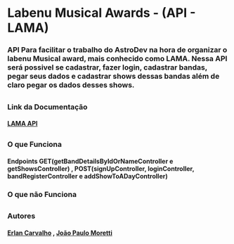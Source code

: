 # Labenu Musical Awards - (API - LAMA)

### API Para facilitar o trabalho do AstroDev na hora de organizar o labenu Musical award, mais conhecido como LAMA. Nessa API será possivel se cadastrar, fazer login, cadastrar bandas, pegar seus dados e  cadastrar shows dessas bandas além de claro pegar os dados desses shows.

## 

### Link da Documentação 

#### [LAMA API](https://documenter.getpostman.com/view/16817790/UVC9gkAk)

##

### O que Funciona 

#### Endpoints  GET(getBandDetailsByIdOrNameController e getShowsController) , POST(signUpController, loginController, bandRegisterController e addShowToADayController)

### O que não Funciona

##

### Autores

#### [Erlan Carvalho](https://github.com/Carvalho001) , [João Paulo Moretti](https://github.com/JoaoPauloMoretti)


